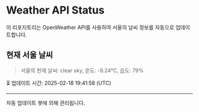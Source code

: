 
# Weather API Status

이 리포지토리는 OpenWeather API를 사용하여 서울의 날씨 정보를 자동으로 업데이트합니다.

## 현재 서울 날씨
> 서울의 현재 날씨: clear sky, 온도: -9.24°C, 습도: 79%

⏳ 업데이트 시간: 2025-02-18 19:41:58 (UTC)

---
자동 업데이트 봇에 의해 관리됩니다.
